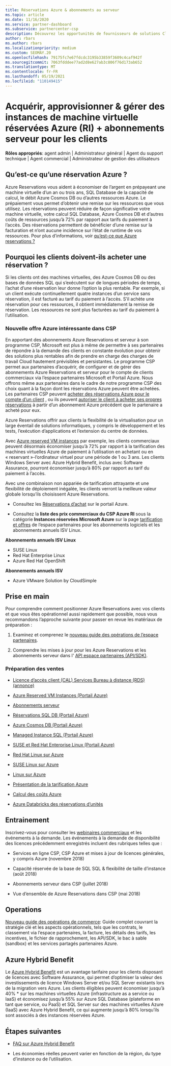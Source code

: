 ```yaml
---
title: Réservations Azure & abonnements au serveur
ms.topic: article
ms.date: 11/16/2020
ms.service: partner-dashboard
ms.subservice: partnercenter-csp
description: Découvrez les opportunités de fournisseurs de solutions Cloud pour acquérir, approvisionner et gérer des réservations Azure et des abonnements de serveur pour les clients.
author: rbars
ms.author: rbars
ms.localizationpriority: medium
ms.custom: SEOMAY.20
ms.openlocfilehash: 79175fc7e67fdcdc3195b33859f3609c4caf942f
ms.sourcegitcommit: 7063fdddee77ad2d8e627ab3c806f76d173ab652
ms.translationtype: MT
ms.contentlocale: fr-FR
ms.lasthandoff: 05/19/2021
ms.locfileid: "110149415"
---
```

# <a name="acquire-provision--manage-azure-reserved-vm-instances-ri--server-subscriptions-for-customers"></a>Acquérir, approvisionner & gérer des instances de machine virtuelle réservées Azure (RI) + abonnements serveur pour les clients


**Rôles appropriés**: agent admin | Administrateur général | Agent du support technique | Agent commercial | Administrateur de gestion des utilisateurs


## <a name="what-are-azure-reservations"></a>Qu’est-ce qu’une réservation Azure ?

Azure Reservations vous aident à économiser de l’argent en prépayeant une machine virtuelle d’un an ou trois ans, SQL Database de la capacité de calcul, le débit Azure Cosmos DB ou d’autres ressources Azure. Le prépaiement vous permet d’obtenir une remise sur les ressources que vous utilisez. Les réservations peuvent réduire de façon significative votre machine virtuelle, votre calcul SQL Database, Azure Cosmos DB et d’autres coûts de ressources jusqu’à 72% par rapport aux tarifs du paiement à l’accès. Des réservations permettent de bénéficier d’une remise sur la facturation et n’ont aucune incidence sur l’état de runtime de vos ressources. Pour plus d’informations, voir [qu’est-ce que Azure reservations ?](/azure/billing/billing-save-compute-costs-reservations)

## <a name="why-should-customers-buy-a-reservation"></a>Pourquoi les clients doivent-ils acheter une réservation ?

Si les clients ont des machines virtuelles, des Azure Cosmos DB ou des bases de données SQL qui s’exécutent sur de longues périodes de temps, l’achat d’une réservation leur donne l’option la plus rentable. Par exemple, si un client exécute continuellement quatre instances d’un service sans réservation, il est facturé au tarif du paiement à l’accès. S’il achète une réservation pour ces ressources, il obtient immédiatement la remise de réservation. Les ressources ne sont plus facturées au tarif du paiement à l’utilisation.

### <a name="compelling-new-azure-offer-in-csp"></a>Nouvelle offre Azure intéressante dans CSP

En apportant des abonnements Azure Reservations et serveur à son programme CSP, Microsoft est plus à même de permettre à ses partenaires de répondre à la demande des clients en constante évolution pour obtenir des solutions plus rentables afin de prendre en charge des charges de travail Cloud hautement prévisibles et persistantes. Le programme CSP permet aux partenaires d’acquérir, de configurer et de gérer des abonnements Azure Reservations et serveur pour le compte de clients commerciaux via l’espace partenaires Microsoft et Portail Azure.
Nous offrons même aux partenaires dans le cadre de notre programme CSP des choix quant à la façon dont les réservations Azure peuvent être achetées. Les partenaires CSP peuvent [acheter des réservations Azure pour le compte d’un client](azure-reservations-buying.md) , ou ils peuvent [autoriser le client à acheter ses propres réservations](give-customers-permission.md) à partir d’un abonnement Azure précédent que le partenaire a acheté pour eux.

Azure Reservations offrir aux clients la flexibilité de la virtualisation pour un large éventail de solutions informatiques, y compris le développement et les tests, l’exécution d’applications et l’extension du centre de données.

Avec [Azure reserved VM instances](https://azure.microsoft.com/pricing/reserved-vm-instances/) par exemple, les clients commerciaux peuvent désormais économiser jusqu’à 72% par rapport à la tarification des machines virtuelles Azure de paiement à l’utilisation en achetant ou en « reservant »-l’ordinateur virtuel pour une période de 1 ou 3 ans. Les clients Windows Server avec Azure Hybrid Benefit, inclus avec Software Assurance, pourront économiser jusqu’à 80% par rapport au tarif du paiement à l’accès.

Avec une combinaison non appariée de tarification attrayante et une flexibilité de déploiement inégalée, les clients verront la meilleure valeur globale lorsqu’ils choisissent Azure Reservations.

- Consultez les [Réservations d’achat](/azure/cost-management-billing/reservations/prepare-buy-reservation#purchase-reservations) sur le portail Azure.

- Consultez la **liste des prix commerciaux du CSP Azure RI** sous la catégorie **Instances réservées Microsoft Azure** sur la page [tarification et offres](https://partner.microsoft.com/dashboard/sell/pricingandoffers) de l’espace partenaires pour les abonnements logiciels et les abonnements annuels ISV Linux.


 
**Abonnements annuels ISV Linux**

- SUSE Linux
- Red Hat Enterprise Linux
- Azure Red Hat OpenShift

**Abonnements annuels ISV**

- Azure VMware Solution by CloudSimple

## <a name="getting-started"></a>Prise en main

Pour comprendre comment positionner Azure Reservations avec vos clients et que vous êtes opérationnel aussi rapidement que possible, nous vous recommandons l’approche suivante pour passer en revue les matériaux de préparation :

1. Examinez et comprenez le [nouveau guide des opérations de l’espace partenaires](https://partner.microsoft.com/resources/detail/partner-center-new-commerce-operations-guide-pdf).

2. Comprendre les mises à jour pour les Azure Reservations et les abonnements serveur dans l' [API espace partenaires (API/SDK)](/partner-center/develop/purchase-azure-reserved-vm-instances).


### <a name="sales-readiness"></a>Préparation des ventes

- [Licence d’accès client (CAL) Services Bureau à distance (RDS) (annonce)](https://cloudblogs.microsoft.com/windowsserver/2018/10/03/remote-desktop-services-2019-generally-available-with-windows-server-2019/)

- [Azure Reserved VM Instances (Portail Azure)](/azure/virtual-machines/windows/prepay-reserved-vm-instances)

- [Abonnements serveur](./csp-software-subscriptions.md)

- [Réservations SQL DB (Portail Azure)](/azure/sql-database/sql-database-reserved-capacity)

- [Azure Cosmos DB (Portail Azure)](/azure/cosmos-db/cosmos-db-reserved-capacity)

- [Managed Instance SQL (Portail Azure)](/azure/sql-database/sql-database-managed-instance)

- [SUSE et Red Hat Enterprise Linux (Portail Azure)](/azure/virtual-machines/linux/prepay-suse-software-charges)

- [Red Hat Linux sur Azure](https://azure.com/redhat)

- [SUSE Linux sur Azure](https://azure.microsoft.com/overview/linux-on-azure/suse/)

- [Linux sur Azure](https://azure.microsoft.com/overview/linux-on-azure/)

- [Présentation de la tarification Azure](https://azure.microsoft.com/pricing/)

- [Calcul des coûts Azure](https://azure.microsoft.com/pricing/calculator)

- [Azure Databricks des réservations d’unités](/azure/billing/billing-prepay-databricks-reserved-capacity)


## <a name="training"></a>Entrainement

Inscrivez-vous pour consulter les [webinaires commerciaux](https://commercial-licensing.eventbuilder.com/FY2019_ALL) et les événements à la demande.
Les événements à la demande de disponibilité des licences précédemment enregistrés incluent des rubriques telles que :

- Services en ligne CSP, CSP Azure et mises à jour de licences générales, y compris Azure (novembre 2018)

- Capacité réservée de la base de SQL SQL & flexibilité de taille d’instance (août 2018)

- Abonnements serveur dans CSP (juillet 2018)

- Vue d’ensemble de Azure Reservations dans CSP (mai 2018)

## <a name="operations"></a>Operations

[Nouveau guide des opérations de commerce](https://partner.microsoft.com/resources/detail/partner-center-new-commerce-operations-guide-pdf): Guide complet couvrant la stratégie clé et les aspects opérationnels, tels que les contrats, le classement via l’espace partenaires, la facture, les détails des tarifs, les incentives, le fichier de rapprochement, les API/SDK, le bac à sable (sandbox) et les services partagés partenaires Azure.

## <a name="azure-hybrid-benefit"></a>Azure Hybrid Benefit

Le [Azure Hybrid Benefit](https://azure.microsoft.com/pricing/hybrid-benefit) est un avantage tarifaire pour les clients disposant de licences avec Software Assurance, qui permet d’optimiser la valeur des investissements de licence Windows Server et/ou SQL Server existants lors de la migration vers Azure. Les clients éligibles peuvent économiser jusqu’à 40% * sur les machines virtuelles Azure (infrastructure as a service ou IaaS) et économisez jusqu’à 55% sur Azure SQL Database (plateforme en tant que service, ou PaaS) et SQL Server sur des machines virtuelles Azure (IaaS) avec Azure Hybrid Benefit, ce qui augmente jusqu’à 80% lorsqu’ils sont associés à des instances réservées Azure.

## <a name="next-steps"></a>Étapes suivantes

- [FAQ sur Azure Hybrid Benefit](https://azure.microsoft.com/pricing/hybrid-benefit/faq/)

* Les économies réelles peuvent varier en fonction de la région, du type d’instance ou de l’utilisation.